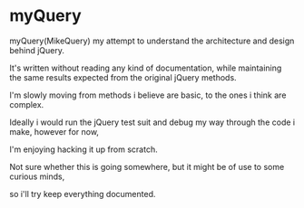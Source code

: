 myQuery
=======

myQuery(MikeQuery) my attempt to understand the architecture and design behind jQuery. 

It's written without reading any kind of documentation, while maintaining the same results expected from the original jQuery methods.

I'm slowly moving from methods i believe are basic, to the ones i think are complex.

Ideally i would run the jQuery test suit and debug my way through the code i make, however for now, 

I'm enjoying hacking it up from scratch.

Not sure whether this is going somewhere, but it might be of use to some curious minds, 

so i'll try keep everything documented.
